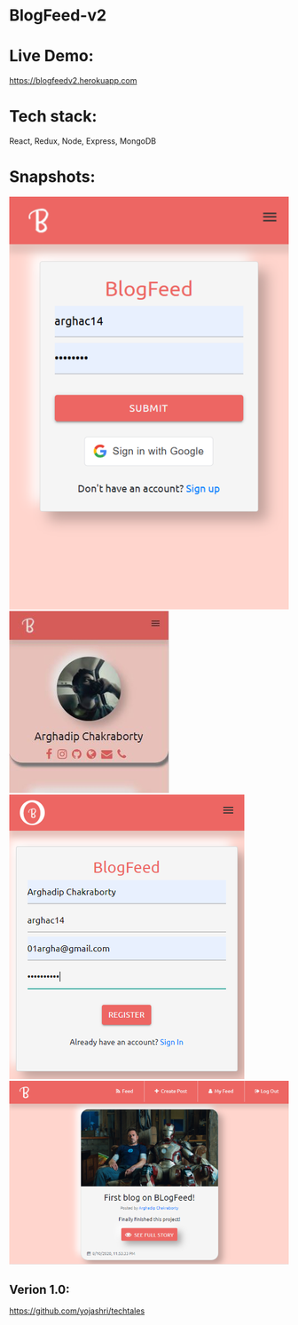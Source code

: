 # BlogFeed-v2

# Live Demo:
https://blogfeedv2.herokuapp.com
# Tech stack: 
React, Redux, Node, Express, MongoDB

# Snapshots:

![](https://github.com/arghac14/BlogFeed-v2/blob/master/snapshots/Screenshot%202024-12-17%20022409.png)
![](https://github.com/arghac14/BlogFeed-v2/blob/master/snapshots/Capture4.JPG)
![](https://github.com/arghac14/BlogFeed-v2/blob/master/snapshots/Capture2.PNG)
![](https://github.com/arghac14/BlogFeed-v2/blob/master/snapshots/Capture3.PNG)

## Verion 1.0:
https://github.com/yojashri/techtales
